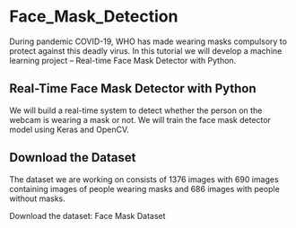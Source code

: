 # Face_Mask_Detection
During pandemic COVID-19, WHO has made wearing masks compulsory to protect against this deadly virus. In this tutorial we will develop a machine learning project – Real-time Face Mask Detector with Python.


## Real-Time Face Mask Detector with Python

We will build a real-time system to detect whether the person on the webcam is wearing a mask or not. We will train the face mask detector model using Keras and OpenCV.


## Download the Dataset

The dataset we are working on consists of 1376 images with 690 images containing images of people wearing masks and 686 images with people without masks.

Download the dataset: Face Mask Dataset
